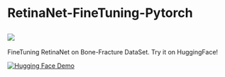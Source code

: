 # RetinaNet-FineTuning-Pytorch
![](finetuning-retinanet.gif)
---
FineTuning RetinaNet on Bone-Fracture DataSet. Try it on HuggingFace!

[![Hugging Face Demo](https://img.shields.io/badge/%F0%9F%A4%97%20Hugging%20Face-Spaces-blue)](https://huggingface.co/spaces/sunsmarterjieleaf/yolov12)
